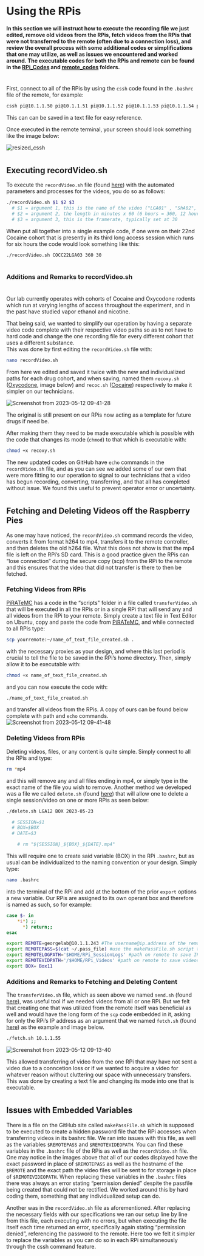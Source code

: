 # Using the RPis
#### In this section we will instruct how to execute the recording file we just edited, remove old videos from the RPis, fetch videos from the RPis that were not transferred to the remote (often due to a connection loss), and review the overall process with some additional codes or simplifications that one may utilize, as well as issues we encountered and worked around. The executable codes for both the RPis and remote can be found in the [RPi_Codes](https://github.com/George-LabX/raspicluster/tree/main/RPi_Codes) and [remote_codes](https://github.com/George-LabX/raspicluster/tree/main/RPi_Codes/remote_codes) folders.
#
First, connect to all of the RPis by using the ```cssh``` code found in the ```.bashrc``` file of the remote, for example: 
```bash
cssh pi@10.1.1.50 pi@10.1.1.51 pi@10.1.1.52 pi@10.1.1.53 pi@10.1.1.54 pi@10.1.1.55 pi@10.1.1.56
```
This can can be saved in a text file for easy reference.  

Once executed in the remote terminal, your screen should look something like the image below:

![resized_cssh](https://github.com/jramborger78/raspicluster/assets/134438857/fa3f9514-502c-489f-ad6e-69c33fa17790)

#
## Executing recordVideo.sh
To execute the ```recordVideo.sh``` file (found [here](https://github.com/George-LabX/raspicluster/blob/main/RPi_Codes/recordVideo.sh)) with the automated parameters and processes for the videos, you do so as follows:
```bash
./recordVideo.sh $1 $2 $3
  # $1 = argument 1, this is the name of the video ("LGA01" , "ShA02", "PR01" etc.)
  # $2 = argument 2, the length in minutes x 60 (6 hours = 360, 12 hours = 720)
  # $3 = argument 3, this is the framerate, typically set at 30
```
When put all together into a single example code, if one were on their 22nd Cocaine cohort that is presently in its third long access session which runs for six hours the code would look something like this:
```bash
./recordVideo.sh COCC22LGA03 360 30 
```
#
### Additions and Remarks to recordVideo.sh
#
Our lab currently operates with cohorts of Cocaine and Oxycodone rodents which run at varying lengths of access throughout the experiment, and in the past have studied vapor ethanol and nicotine.  

That being said, we wanted to simplify our operation by having a separate video code complete with their respective video paths so as to not have to hard code and change the one recording file for every different cohort that uses a different substance.  
This was done by first editing the ```recordVideo.sh``` file with:
```bash
nano recordVideo.sh 
```
From here we edited and saved it twice with the new and individualized paths for each drug cohort, and when saving, named them ```recoxy.sh``` ([Oxycodone](https://github.com/George-LabX/raspicluster/blob/main/RPi_Codes/recoxy.sh), image below) and ```recoc.sh``` ([Cocaine](https://github.com/George-LabX/raspicluster/blob/main/RPi_Codes/reccoc.sh)) respectively to make it simpler on our technicians.  

![Screenshot from 2023-05-12 09-41-28](https://github.com/jramborger78/raspicluster/assets/134438857/fcf1ad83-b482-471c-b960-3f5bc54eb73f)

The original is still present on our RPis now acting as a template for future drugs if need be.  

After making them they need to be made executable which is possible with the code that changes its mode (```chmod```) to that which is executable with:
```bash
chmod +x recoxy.sh 
```
The new updated codes on GitHub have ```echo``` commands in the ```recordVideo.sh``` file, and as you can see we added some of our own that were more fitting to our operation to signal to our technicians that a video has begun recording, converting, transferring, and that all has completed without issue. We found this useful to prevent operator error or uncertainty. 



#
## Fetching and Deleting Videos off the Raspberry Pies


As one may have noticed, the ```recordVideo.sh``` command records the video, converts it from format h264 to mp4, transfers it to the remote controller, and then deletes the old h264 file. What this does not show is that the mp4 file is left on the RPi’s SD card. This is a good practice given the RPis can “lose connection” during the secure copy (scp) from the RPi to the remote and this ensures that the video that did not transfer is there to then be fetched.

### Fetching Videos from RPis
[PiRATeMC](https://github.com/alexcwsmith/PiRATeMC/blob/master/scripts/transferVideo.sh) has a code in the “scripts" folder in a file called ```transferVideo.sh``` that will be executed in all the RPis or in a single RPi that will send any and all videos from the RPi to your remote. Simply create a text file in Text Editor on Ubuntu, copy and paste the code from [PiRATeMC](https://github.com/alexcwsmith/PiRATeMC/blob/master/scripts/transferVideo.sh), and while connected to all RPis type:
```bash
scp yourremote:~/name_of_text_file_created.sh . 
```
with the necessary proxies as your design, and where this last period is crucial to tell the file to be saved in the RPi’s home directory. Then, simply allow it to be executable with:
```bash
chmod +x name_of_text_file_created.sh
```
and you can now execute the code with:
```bash
./name_of_text_file_created.sh 
```
and transfer all videos from the RPis. A copy of ours can be found below complete with path and ```echo``` commands.
![Screenshot from 2023-05-12 09-41-48](https://github.com/jramborger78/raspicluster/assets/134438857/88e799c1-9bde-4b41-9a7b-6bc5699910ef)

### Deleting Videos from RPis
Deleting videos, files, or any content is quite simple. Simply connect to all the RPis and type:
```bash
rm *mp4 
```
and this will remove any and all files ending in mp4, or simply type in the exact name of the file you wish to remove. Another method we developed was a file we called ```delete.sh``` (found [here](https://github.com/George-LabX/raspicluster/blob/main/RPi_Codes/delete.sh)) that will allow one to delete a single session/video on one or more RPis as seen below:
```bash
./delete.sh LGA12 BOX 2023-05-23

  # SESSION=$1
  # BOX=$BOX
  # DATE=$3

    # rm "${SESSION}_${BOX}_${DATE}.mp4"
```
This will require one to create said variable (BOX) in the RPi ```.bashrc```, but as usual can be individualized to the naming convention or your design. Simply type:
```bash
nano .bashrc
```
into the terminal of the RPi and add at the bottom of the prior ```export``` options a new variable. Our RPis are assigned to its own operant box and therefore is named as such, so for example:
```bash
case $- in
    *i*) ;;
      *) return;;
esac

export REMOTE=georgelab@10.1.1.243 #The username@ip.address of the remote controller. If you are using the provided netplan and dhcpd.conf files, this IP address will be correct. 
export REMOTEPASS=$(cat ~/.pass_file) #use the makePassFile.sh script to make a hidden password file for the remote location
export REMOTELOGPATH='$HOME/RPi_SessionLogs' #path on remote to save IP address connection logs to
export REMOTEVIDPATH='/$HOME/RPi_Videos' #path on remote to save videos to
export BOX= Box11
```
### Additions and Remarks to Fetching and Deleting Content	
The ```transferVideo.sh``` file, which as seen above we named ```send.sh``` (found [here](https://github.com/George-LabX/raspicluster/blob/main/RPi_Codes/send.sh)), was useful tool if we needed videos from all or one RPi. But we felt that creating one that was utilized from the remote itself was beneficial as well and would have the long form of the ```scp``` code embedded in it, asking for only the RPi’s IP address as an argument that we named ```fetch.sh``` (found [here](https://github.com/George-LabX/raspicluster/blob/main/RPi_Codes/remote_codes/fetch.sh)) as the example and image below.
```bash
./fetch.sh 10.1.1.55
```

![Screenshot from 2023-05-12 09-13-40](https://github.com/jramborger78/raspicluster/assets/134438857/6f7636fd-f565-47a8-8672-a3d3151e0907)

This allowed transferring of video from the one RPi that may have not sent a video due to a conncetion loss or if we wanted to acquire a video for whatever reason without cluttering our space with unnecessary transfers. This was done by creating a text file and changing its mode into one that is executable.

#
## Issues with Embedded Variables 
There is a file on the GitHub site called ```makePassFile.sh``` which is supposed to be executed to create a hidden password file that the RPi accesses when transferring videos in its bashrc file. We ran into issues with this file, as well as the variables ```$REMOTEPASS``` and ```$REMOTEVIDEOPATH```. You can find these variables in the ```.bashrc``` file of the RPis as well as the ```recordVideo.sh``` file. One may notice in the images above that all of our codes displayed have the exact password in place of ```$REMOTEPASS``` as well as the hostname of the ```$REMOTE``` and the exact path the video files will be sent to for storage in place of ```$REMOTEVIDEOPATH```. When replacing these variables in the ```.bashrc``` files there was always an error stating “permission denied” despite the passfile being created that could not be rectified. We worked around this by hard coding them, something that any individualized setup can do.  

Another was in the ```recordVideo.sh``` file as aforementioned. After replacing the necessary fields with our specifications we ran our setup line by line from this file, each executing with no errors, but when executing the file itself each time returned an error, specifically again stating “permission denied”, referencing the password to the remote. Here too we felt it simpler to replace the variables as you can do so in each RPi simultaneously through the cssh command feature.

